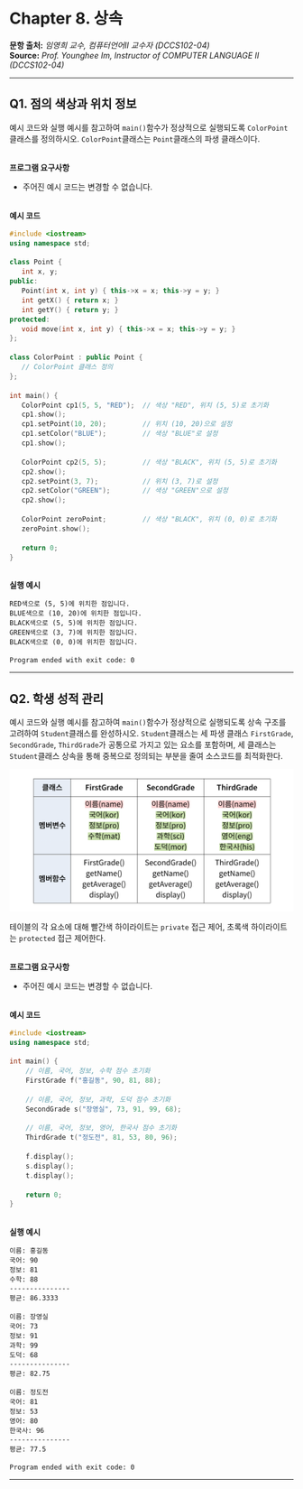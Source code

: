 # Chapter 8. 상속

**문항 출처:** *임영희 교수, 컴퓨터언어Ⅱ 교수자 (DCCS102-04)* <br>
**Source:** *Prof. Younghee&nbsp;Im, Instructor of COMPUTER LANGUAGE Ⅱ (DCCS102-04)*

---

## Q1. 점의 색상과 위치 정보

예시 코드와 실행 예시를 참고하여 `main()`함수가 정상적으로 실행되도록 `ColorPoint`클래스를 정의하시오. `ColorPoint`클래스는 `Point`클래스의 파생 클래스이다.


<br>**프로그램 요구사항**

- 주어진 예시 코드는 변경할 수 없습니다.


<br>**예시 코드**

```cpp
#include <iostream>
using namespace std;

class Point {
   int x, y;
public:
   Point(int x, int y) { this->x = x; this->y = y; }
   int getX() { return x; }
   int getY() { return y; }
protected:
   void move(int x, int y) { this->x = x; this->y = y; }
};

class ColorPoint : public Point {
   // ColorPoint 클래스 정의
};

int main() {
   ColorPoint cp1(5, 5, "RED");  // 색상 "RED", 위치 (5, 5)로 초기화
   cp1.show();
   cp1.setPoint(10, 20);         // 위치 (10, 20)으로 설정
   cp1.setColor("BLUE");         // 색상 "BLUE"로 설정
   cp1.show();

   ColorPoint cp2(5, 5);         // 색상 "BLACK", 위치 (5, 5)로 초기화
   cp2.show();
   cp2.setPoint(3, 7);           // 위치 (3, 7)로 설정
   cp2.setColor("GREEN");        // 색상 "GREEN"으로 설정
   cp2.show();

   ColorPoint zeroPoint;         // 색상 "BLACK", 위치 (0, 0)로 초기화
   zeroPoint.show();

   return 0;
}
```


<br>**실행 예시**

```text
RED색으로 (5, 5)에 위치한 점입니다.
BLUE색으로 (10, 20)에 위치한 점입니다.
BLACK색으로 (5, 5)에 위치한 점입니다.
GREEN색으로 (3, 7)에 위치한 점입니다.
BLACK색으로 (0, 0)에 위치한 점입니다.

Program ended with exit code: 0
```



---

## Q2. 학생 성적 관리

예시 코드와 실행 예시를 참고하여 `main()`함수가 정상적으로 실행되도록 상속 구조를 고려하여 `Student`클래스를 완성하시오. `Student`클래스는 세 파생 클래스 `FirstGrade`, `SecondGrade`, `ThirdGrade`가 공통으로 가지고 있는 요소를 포함하며, 세 클래스는 `Student`클래스 상속을 통해 중복으로 정의되는 부분을 줄여 소스코드를 최적화한다.

![FirstGrade, SecondGrade, ThirdGrade 클래스에 관한 설명이 담긴 사진. 각 클래스는 멤버변수로 이름, 과목별 성적을 가지고 있으며 멤버함수로 이름과 성적 평균에 대한 get함수와 성적 출력 함수를 가지고 있다.](/src/images/C08_A10204-1_1.png)

테이블의 각 요소에 대해 빨간색 하이라이트는 `private` 접근 제어, 초록색 하이라이트는 `protected` 접근 제어한다.


<br>**프로그램 요구사항**

- 주어진 예시 코드는 변경할 수 없습니다.


<br>**예시 코드**

```cpp
#include <iostream>
using namespace std;

int main() {
    // 이름, 국어, 정보, 수학 점수 초기화
    FirstGrade f("홍길동", 90, 81, 88);

    // 이름, 국어, 정보, 과학, 도덕 점수 초기화
    SecondGrade s("장영실", 73, 91, 99, 68);
    
    // 이름, 국어, 정보, 영어, 한국사 점수 초기화
    ThirdGrade t("정도전", 81, 53, 80, 96);
    
    f.display();
    s.display();
    t.display();
    
    return 0;
}
```


<br>**실행 예시**

```text
이름: 홍길동
국어: 90
정보: 81
수학: 88
---------------
평균: 86.3333

이름: 장영실
국어: 73
정보: 91
과학: 99
도덕: 68
---------------
평균: 82.75

이름: 정도전
국어: 81
정보: 53
영어: 80
한국사: 96
---------------
평균: 77.5

Program ended with exit code: 0
```



---
